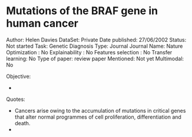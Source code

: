 # Mutations of the BRAF gene in human cancer

Author: Helen Davies 
DataSet: Private
Date published: 27/06/2002
Status: Not started
Task: Genetic Diagnosis
Type: Journal
Journal Name: Nature
Optimization : No
Explainability : No
Features selection : No
Transfer learning: No
Type of paper: review paper
Mentioned: Not yet
Multimodal: No

Objective:

- 

Quotes:

- Cancers arise owing to the accumulation of mutations in critical genes that alter normal programmes of cell proliferation, differentiation and death.
-